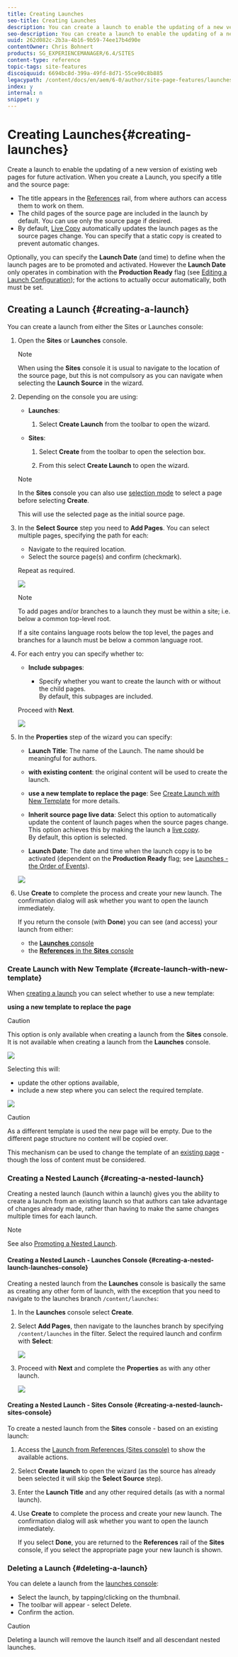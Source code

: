 ```yaml
---
title: Creating Launches
seo-title: Creating Launches
description: You can create a launch to enable the updating of a new version of existing web pages for future activation. 
seo-description: You can create a launch to enable the updating of a new version of existing web pages for future activation. 
uuid: 262d082c-2b3a-4b16-9b59-74ee17b4d90e
contentOwner: Chris Bohnert
products: SG_EXPERIENCEMANAGER/6.4/SITES
content-type: reference
topic-tags: site-features
discoiquuid: 6694bc8d-399a-49fd-8d71-55ce90c8b885
legacypath: /content/docs/en/aem/6-0/author/site-page-features/launches
index: y
internal: n
snippet: y
---
```


# Creating Launches{#creating-launches}

<!--
Comment Type: remark
Last Modified By: unknown unknown (ims-author-57F1056A4CD116590A746C15@AdobeID)
Last Modified Date: 2018-01-30T05:09:39.337-0500
<p>6.2</p>
<ul>
<li>create from multiple roots</li>
<li>clone a launch from the console
<ul>
<li>os there any connection between the clone and the original launch?<br /> </li>
</ul> </li>
</ul>
-->

Create a launch to enable the updating of a new version of existing web pages for future activation. When you create a Launch, you specify a title and the source page:

* The title appears in the [References](../../../sites/authoring/using/author-environment-tools.md#main-pars-title-11) rail, from where authors can access them to work on them.
* The child pages of the source page are included in the launch by default. You can use only the source page if desired. 
* By default, [Live Copy](../../../sites/administering/using/msm.md) automatically updates the launch pages as the source pages change. You can specify that a static copy is created to prevent automatic changes.

Optionally, you can specify the **Launch Date** (and time) to define when the launch pages are to be promoted and activated. However the **Launch Date** only operates in combination with the **Production Ready** flag (see [Editing a Launch Configuration](../../../sites/authoring/using/launches-editing.md#editingalaunchconfiguration)); for the actions to actually occur automatically, both must be set.

## Creating a Launch {#creating-a-launch}

You can create a launch from either the Sites or Launches console:

1. Open the **Sites** or **Launches** console.

   >[!NOTE]
   >
   >When using the **Sites** console it is usual to navigate to the location of the source page, but this is not compulsory as you can navigate when selecting the **Launch Source** in the wizard.

1. Depending on the console you are using:

    * **Launches**:

        1. Select **Create Launch** from the toolbar to open the wizard.

    * **Sites**:

        1. Select **Create** from the toolbar to open the selection box.  
        
        1. From this select **Create Launch** to open the wizard.

   >[!NOTE]
   >
   >In the **Sites** console you can also use [selection mode](../../../sites/authoring/using/basic-handling.md#navigatingandselectionmode) to select a page before selecting **Create**.
   >
   >
   >This will use the selected page as the initial source page.

1. In the **Select Source** step you need to **Add Pages**. You can select multiple pages, specifying the path for each:

    * Navigate to the required location.
    * Select the source page(s) and confirm (checkmark).

   Repeat as required.

   ![](assets/chlimage_1-284.png)

   >[!NOTE]
   >
   >To add pages and/or branches to a launch they must be within a site; i.e. below a common top-level root. 
   >
   >
   >If a site contains language roots below the top level, the pages and branches for a launch must be below a common language root.

1. For each entry you can specify whether to:

    * **Include subpages**:

        * Specify whether you want to create the launch with or without the child pages.  
          By default, this subpages are included.

   Proceed with **Next**.

   ![](assets/chlimage_1-285.png)

1. In the **Properties** step of the wizard you can specify:

    * **Launch Title**: The name of the Launch. The name should be meaningful for authors.
    * **with existing content**: the original content will be used to create the launch.  
    
    * **use a new template to replace the page**: See [Create Launch with New Template](#createlaunchwithnewtemplate) for more details.  
    
    * **Inherit source page live data**: Select this option to automatically update the content of launch pages when the source pages change. This option achieves this by making the launch a [live copy](../../../sites/administering/using/msm.md).  
      By default, this option is selected.  
    
    * **Launch Date**: The date and time when the launch copy is to be activated (dependent on the **Production Ready** flag; see [Launches - the Order of Events](../../../sites/authoring/using/launches.md#main-pars-title-6)).

   ![](assets/chlimage_1-286.png)

1. Use **Create** to complete the process and create your new launch. The confirmation dialog will ask whether you want to open the launch immediately.

   If you return the console (with **Done**) you can see (and access) your launch from either:

    * the [**Launches** console](../../../sites/authoring/using/launches.md#thelaunchesconsole)
    * the [**References** in the **Sites** console](../../../sites/authoring/using/launches.md#launchesinreferencessitesconsole)

### Create Launch with New Template {#create-launch-with-new-template}

When [creating a launch](../../../sites/authoring/using/launches-creating.md#main-pars-title-2) you can select whether to use a new template:

**using a new template to replace the page**

>[!CAUTION]
>
>This option is only available when creating a launch from the **Sites** console. It is not available when creating a launch from the **Launches** console.

![](assets/chlimage_1-287.png)

Selecting this will:

* update the other options available,  
* include a new step where you can select the required template.

![](assets/chlimage_1-288.png)

>[!CAUTION]
>
>As a different template is used the new page will be empty. Due to the different page structure no content will be copied over.
>
>This mechanism can be used to change the template of an [existing page](../../../sites/authoring/using/managing-pages.md#main-pars-title-0) - though the loss of content must be considered.

### Creating a Nested Launch {#creating-a-nested-launch}

Creating a nested launch (launch within a launch) gives you the ability to create a launch from an existing launch so that authors can take advantage of changes already made, rather than having to make the same changes multiple times for each launch.

>[!NOTE]
>
>See also [Promoting a Nested Launch](../../../sites/authoring/using/launches-promoting.md#promotinganestedlaunch).

#### Creating a Nested Launch - Launches Console {#creating-a-nested-launch-launches-console}

Creating a nested launch from the **Launches** console is basically the same as creating any other form of launch, with the exception that you need to navigate to the launches branch `/content/launches`:

1. In the **Launches** console select **Create**.
1. Select **Add Pages**, then navigate to the launches branch by specifying `/content/launches` in the filter. Select the required launch and confirm with **Select**:

   ![](assets/chlimage_1-289.png)

1. Proceed with **Next** and complete the **Properties** as with any other launch.

   ![](assets/chlimage_1-290.png)

#### Creating a Nested Launch - Sites Console {#creating-a-nested-launch-sites-console}

To create a nested launch from the **Sites** console - based on an existing launch:

1. Access the [Launch from References (Sites console)](../../../sites/authoring/using/launches.md#launchesinreferencessitesconsole) to show the available actions.
1. Select **Create launch** to open the wizard (as the source has already been selected it will skip the **Select Source** step).

   <!--
   Comment Type: remark
   Last Modified By: unknown unknown (ims-author-57F1056A4CD116590A746C15@AdobeID)
   Last Modified Date: 2018-01-30T05:09:42.556-0500
   <p>Skips the Select Source step - though you can go Back to it....document that?<br /> </p>
   -->

1. Enter the **Launch Title** and any other required details (as with a normal launch).  

1. Use **Create** to complete the process and create your new launch. The confirmation dialog will ask whether you want to open the launch immediately.

   If you select **Done**, you are returned to the **References** rail of the **Sites** console, if you select the appropriate page your new launch is shown.

### Deleting a Launch {#deleting-a-launch}

You can delete a launch from the [launches console](../../../sites/authoring/using/launches.md#thelaunchesconsole):

* Select the launch, by tapping/clicking on the thumbnail.
* The toolbar will appear - select Delete.
* Confirm the action.

>[!CAUTION]
>
>Deleting a launch will remove the launch itself and all descendant nested launches.

